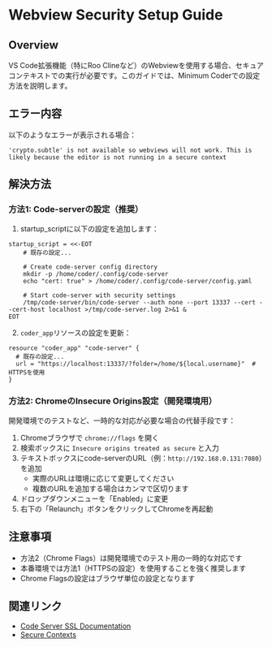# Webview Security Setup Guide

## Overview

VS Code拡張機能（特にRoo Clineなど）のWebviewを使用する場合、セキュアコンテキストでの実行が必要です。このガイドでは、Minimum Coderでの設定方法を説明します。

## エラー内容

以下のようなエラーが表示される場合：

```
'crypto.subtle' is not available so webviews will not work. This is likely because the editor is not running in a secure context
```

## 解決方法

### 方法1: Code-serverの設定（推奨）

1. startup_scriptに以下の設定を追加します：

```hcl
startup_script = <<-EOT
    # 既存の設定...

    # Create code-server config directory
    mkdir -p /home/coder/.config/code-server
    echo "cert: true" > /home/coder/.config/code-server/config.yaml
    
    # Start code-server with security settings
    /tmp/code-server/bin/code-server --auth none --port 13337 --cert --cert-host localhost >/tmp/code-server.log 2>&1 &
EOT
```

2. `coder_app`リソースの設定を更新：

```hcl
resource "coder_app" "code-server" {
  # 既存の設定...
  url = "https://localhost:13337/?folder=/home/${local.username}"  # HTTPSを使用
}
```

### 方法2: ChromeのInsecure Origins設定（開発環境用）

開発環境でのテストなど、一時的な対応が必要な場合の代替手段です：

1. Chromeブラウザで `chrome://flags` を開く
2. 検索ボックスに `Insecure origins treated as secure` と入力
3. テキストボックスにcode-serverのURL（例：`http://192.168.0.131:7080`）を追加
   - 実際のURLは環境に応じて変更してください
   - 複数のURLを追加する場合はカンマで区切ります
4. ドロップダウンメニューを「Enabled」に変更
5. 右下の「Relaunch」ボタンをクリックしてChromeを再起動

## 注意事項

- 方法2（Chrome Flags）は開発環境でのテスト用の一時的な対応です
- 本番環境では方法1（HTTPSの設定）を使用することを強く推奨します
- Chrome Flagsの設定はブラウザ単位の設定となります

## 関連リンク

- [Code Server SSL Documentation](https://coder.com/docs/code-server/latest/guide#using-ssl)
- [Secure Contexts](https://developer.mozilla.org/en-US/docs/Web/Security/Secure_Contexts)
